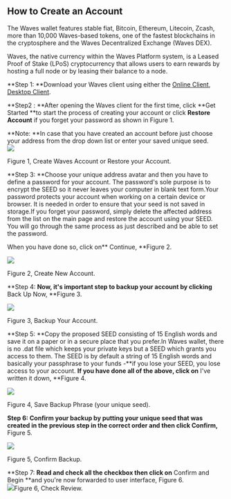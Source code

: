## **How to Create an Account**

The Waves wallet features stable fiat, Bitcoin, Ethereum, Litecoin, Zcash, more than 10,000 Waves-based tokens, one of the fastest blockchains in the cryptosphere and the Waves Decentralized Exchange \(Waves DEX\).

Waves, the native currency within the Waves Platform system, is a Leased Proof of Stake \(LPoS\) cryptocurrency that allows users to earn rewards by hosting a full node or by leasing their balance to a node.

**Step 1: **Download your Waves client using either the [Online Client](https://wavesplatform.com/product), [Desktop Client](https://wavesplatform.com/product).

**Step2 : **After opening the Waves client for the first time, click **Get Started **to start the process of creating your account or click **Restore Account** if you forget your password as shown in Figure 1.

**Note: **In case that you have created an account before just choose your address from the drop down list or enter your saved unique seed.  
![](/_assets/Webp.net-resizeimage.png)

Figure 1, Create Waves Account or Restore your Account.  


**Step 3: **Choose your unique address avatar and then you have to define a password for your account. The password's sole purpose is to encrypt the SEED so it never leaves your computer in blank text form.Your password protects your account when working on a certain device or browser. It is needed in order to ensure that your seed is not saved in storage.If you forget your password, simply delete the affected address from the list on the main page and restore the account using your SEED. You will go through the same process as just described and be able to set the password.

When you have done so, click on** Continue, **Figure 2.

![](/_assets/Webp.net-resizeimage-2.png)

Figure 2, Create New Account.  


**Step 4: **Now, it's important step to backup your account by clicking** Back Up Now, **Figure 3.

![](/_assets/Webp.net-resizeimage-3.png)

Figure 3, Backup Your Account.  


**Step 5: **Copy the proposed SEED consisting of 15 English words and save it on a paper or in a secure place that you prefer.In Waves wallet, there is no .dat file which keeps your private keys but a SEED which grants you access to them. The SEED is by default a string of 15 English words and basically your passphrase to your funds -**if you lose your SEED, you lose access to your account. **If you have done all of the above, click on** I've written it down, **Figure 4.

![](/_assets/Webp.net-resizeimage-4.png)

Figure 4, Save Backup Phrase \(your unique seed\).  


**Step 6: **Confirm your backup by putting your unique seed that was created in the previous step in the correct order and then** click Confirm,** Figure 5.

![](/_assets/Webp.net-resizeimage-5.png)

Figure 5, Confirm Backup.  


**Step 7: **Read and check all the checkbox then click on** Confirm and Begin **and you're now forwarded to user interface, Figure 6.  
![](/_assets/Webp.net-resizeimage-6.png)Figure 6, Check Review.

